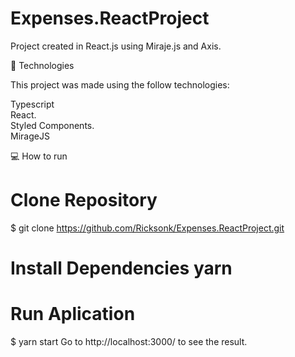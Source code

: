 # Expenses.ReactProject
Project created in React.js using Miraje.js and Axis.

🚀 Technologies

This project was made using the follow technologies:

Typescript     
React.    
Styled Components.   
MirageJS   


💻 How to run
# Clone Repository
$ git clone https://github.com/Ricksonk/Expenses.ReactProject.git
# Install Dependencies yarn



# Run Aplication
$ yarn start
Go to http://localhost:3000/ to see the result.
